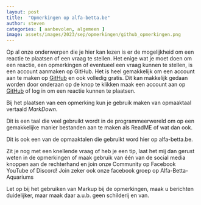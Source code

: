 ```yaml
---
layout: post
title:  "Opmerkingen op alfa-betta.be"
author: steven
categories: [ aanbevolen, algemeen ]
image: assets/images/2023/sep/opmerkingen/github_opmerkingen.png
---
```


Op al onze onderwerpen die je hier kan lezen is er de mogelijkheid om een reactie te plaatsen of een vraag te stellen. Het enige wat je moet doen om een reactie, een opmerkingen of eventueel een vraag kunnen te stellen, is een account aanmaken op GitHub. Het is heel gemakkelijk om een account aan te maken op [GitHub](https://www.github.com) en ook volledig gratis. Dit kan makkelijk gedaan worden door onderaan op de knop te klikken maak een account aan op [GitHub](https://www.github.com) of log in om een reactie kunnen te plaatsen.

Bij het plaatsen van een opmerking kun je gebruik maken van opmaaktaal vertaald _MarkDown_.

Dit is een taal die veel gebruikt wordt in de programmeerwereld om op een gemakkelijke manier bestanden aan te maken als ReadME of wat dan ook.

Dit is ook een van de opmaaktalen die gebruikt word hier op alfa-betta.be.

Zit je nog met een knellende vraag of heb je een tip, laat het mij dan gerust weten in de opmerkingen of maak gebruik van één van de social media knoppen aan de rechterhand en join onze Community op Facebook YouTube of Discord! Join zeker ook onze facebook groep op Alfa-Betta-Aquariums

Let op bij het gebruiken van Markup bij de opmerkingen, maak u berichten duidelijker, maar maak daar a.u.b. geen schilderij en van.